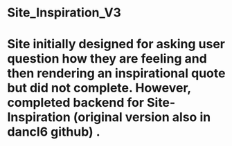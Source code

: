 # Site_Inspiration_V3

# Site initially designed for asking user question how they are feeling and then rendering an inspirational quote but did not complete.  However, completed backend for Site-Inspiration (original version also in dancl6 github) .
